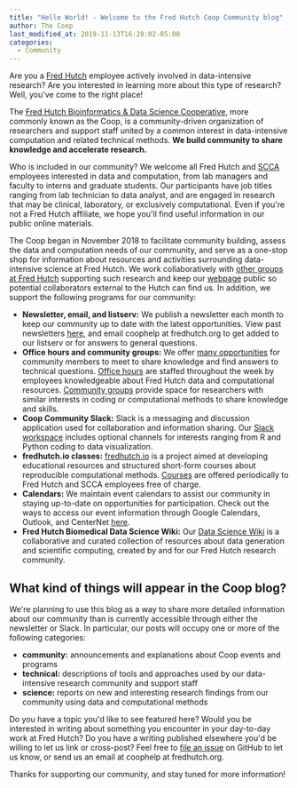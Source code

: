 ```yaml
---
title: "Hello World! - Welcome to the Fred Hutch Coop Community blog"
author: The Coop
last_modified_at: 2019-11-13T16:20:02-05:00
categories:
  - Community
---
```


Are you a [Fred Hutch](https://www.fredhutch.org/en.html) employee actively involved in data-intensive research? Are you interested in learning more about this type of research? Well, you've come to the right place!

The [Fred Hutch Bioinformatics & Data Science Cooperative](http://thecoop.fredhutch.org), more commonly known as the Coop, is a community-driven organization of researchers and support staff united by a common interest in data-intensive computation and related technical methods. **We build community to share knowledge and accelerate research.**

Who is included in our community? We welcome all Fred Hutch and [SCCA](https://www.seattlecca.org) employees interested in data and computation, from lab managers and faculty to interns and graduate students. Our participants have job titles ranging from lab technician to data analyst, and are engaged in research that may be clinical, laboratory, or exclusively computational. Even if you're not a Fred Hutch affiliate, we hope you'll find useful information in our public online materials.

The Coop began in November 2018 to facilitate community building, assess the data and computation needs of our community, and serve as a one-stop shop for information about resources and activities surrounding data-intensive science at Fred Hutch. We work collaboratively with [other groups at Fred Hutch](https://research.fhcrc.org/coop/en/community/coop-friends.html) supporting such research and keep our [webpage](http://thecoop.fredhutch.org) public so potential collaborators external to the Hutch can find us. In addition, we support the following programs for our community:
- **Newsletter, email, and listserv:** We publish a newsletter each month to keep our community up to date with the latest opportunities. View past newsletters [here](https://research.fhcrc.org/coop/en/newsletter.html), and email coophelp at fredhutch.org to get added to our listserv or for answers to general questions.
- **Office hours and community groups:** We offer [many opportunities](https://research.fhcrc.org/coop/en/community/hosted-groups.html) for community members to meet to share knowledge and find answers to technical questions. [Office hours](https://sciwiki.fredhutch.org/scicomputing/reference_training/#office-hours) are staffed throughout the week by employees knowledgeable about Fred Hutch data and computational resources. [Community groups](https://sciwiki.fredhutch.org/scicomputing/reference_training/#community-groups) provide space for researchers with similar interests in coding or computational methods to share knowledge and skills.
- **Coop Community Slack:** Slack is a messaging and discussion application used for collaboration and information sharing. Our [Slack workspace](https://fhbig.slack.com/) includes optional channels for interests ranging from R and Python coding to data visualization.
- **fredhutch.io classes:** [fredhutch.io](http://www.fredhutch.io) is a project aimed at developing educational resources and structured short-form courses about reproducible computational methods. [Courses](http://www.fredhutch.io/resources/) are offered periodically to Fred Hutch and SCCA employees free of charge.
- **Calendars:** We maintain event calendars to assist our community in staying up-to-date on opportunities for participation. Check out the ways to access our event information through Google Calendars, Outlook, and CenterNet [here](https://research.fhcrc.org/coop/en/community/participate.html).
- **Fred Hutch Biomedical Data Science Wiki:** Our [Data Science Wiki](https://sciwiki.fredhutch.org/) is a collaborative and curated collection of resources about data generation and scientific computing, created by and for our Fred Hutch research community.

## What kind of things will appear in the Coop blog?

We're planning to use this blog as a way to share more detailed information about our community than is currently accessible through either the newsletter or Slack. In particular, our posts will occupy one or more of the following categories:
- **community:** announcements and explanations about Coop events and programs
- **technical:** descriptions of tools and approaches used by our data-intensive research community and support staff
- **science:** reports on new and interesting research findings from our community using data and computational methods

Do you have a topic you'd like to see featured here? Would you be interested in writing about something you encounter in your day-to-day work at Fred Hutch? Do you have a writing published elsewhere you'd be willing to let us link or cross-post? Feel free to [file an issue](https://github.com/FredHutch/coop/issues/36) on GitHub to let us know, or send us an email at coophelp at fredhutch.org.

Thanks for supporting our community, and stay tuned for more information!
